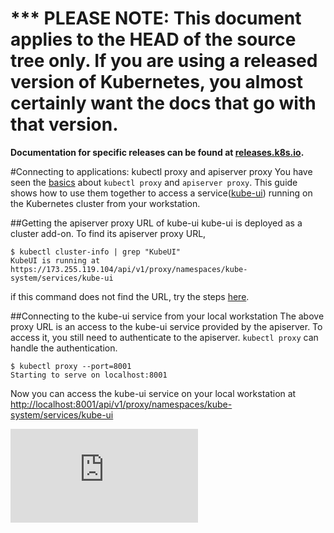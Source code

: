 <!-- BEGIN MUNGE: UNVERSIONED_WARNING -->

<!-- BEGIN STRIP_FOR_RELEASE -->

<h1>*** PLEASE NOTE: This document applies to the HEAD of the source
tree only. If you are using a released version of Kubernetes, you almost
certainly want the docs that go with that version.</h1>

<strong>Documentation for specific releases can be found at
[releases.k8s.io](http://releases.k8s.io).</strong>

<!-- END STRIP_FOR_RELEASE -->

<!-- END MUNGE: UNVERSIONED_WARNING -->
﻿#Connecting to applications: kubectl proxy and apiserver proxy
You have seen the [basics](../../docs/accessing-the-cluster.md) about `kubectl proxy` and `apiserver proxy`. This guide shows how to use them together to access a service([kube-ui](../../docs/ui.md)) running on the Kubernetes cluster from your workstation.


##Getting the apiserver proxy URL of kube-ui
kube-ui is deployed as a cluster add-on. To find its apiserver proxy URL,
```
$ kubectl cluster-info | grep "KubeUI"
KubeUI is running at https://173.255.119.104/api/v1/proxy/namespaces/kube-system/services/kube-ui
```
if this command does not find the URL, try the steps [here](../../docs/ui.md#accessing-the-ui).


##Connecting to the kube-ui service from your local workstation
The above proxy URL is an access to the kube-ui service provided by the apiserver. To access it, you still need to authenticate to the apiserver. `kubectl proxy` can handle the authentication.
```
$ kubectl proxy --port=8001
Starting to serve on localhost:8001
```
Now you can access the kube-ui service on your local workstation at [http://localhost:8001/api/v1/proxy/namespaces/kube-system/services/kube-ui](http://localhost:8001/api/v1/proxy/namespaces/kube-system/services/kube-ui)


<!-- BEGIN MUNGE: GENERATED_ANALYTICS -->
[![Analytics](https://kubernetes-site.appspot.com/UA-36037335-10/GitHub/docs/user-guide/connecting-to-applications-proxy.md?pixel)]()
<!-- END MUNGE: GENERATED_ANALYTICS -->
